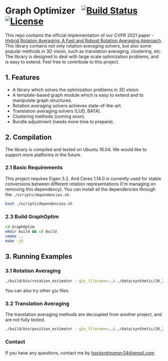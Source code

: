 # Graph Optimizer &nbsp; [![Build Status](https://travis-ci.com/AIBluefisher/GraphOptim.svg?branch=main)](https://travis-ci.com/AIBluefisher/GraphOptim) [![License](https://img.shields.io/badge/license-BSD--3--Clause-blue)](./LICENSE)

This repo contains the official implementation of our CVPR 2021 paper - [Hybrid Rotation Averaging: A Fast and Robust Rotation Averaging Approach](https://arxiv.org/pdf/2101.09116.pdf). This library contains not only rotation averaging solvers, but also some popular methods in 3D vision, such as translation averaging, clustering, etc. The library is designed to deal with large scale optimization problems, and is easy to extend. Feel free to contribute to this project.

## 1. Features

* A library which solves the optimization problems in 3D vision.
* A template-based graph module which is easy to extend and to manipulate graph structures.
* Rotation averaging solvers achieves state-of-the-art.
* Translation averaging solvers (LUD, BATA).
* Clustering methods (coming soon).
* Bundle adjustment (needs more time to prepare).

## 2. Compilation

The library is compiled and tested on Ubuntu 16.04. We would like to support more platforms in the future.

### 2.1 Basic Requirements

This project requires Eigen 3.2. And Ceres 1.14.0 is currently used for stable conversions between different rotation representations (I'm managing on removing this dependency). You can install all the dependencies through the `./scripts/dependencies.sh`.

```sh
bash ./scripts/dependencies.sh
```

### 2.3 Build GraphOptim

```sh
cd GraphOptim
mkdir build && cd build
cmake ..
make -j8
```

## 3. Running Examples

### 3.1 Rotation Averaging

```sh
./build/bin/rotation_estimator --g2o_filename=../../data/synthetic/20_2.g2o
```

You can also try other `g2o` files.

### 3.2 Translation Averaging

The translation averaging methods are decoupled from another project, and are not fully tested.

```sh
./build/bin/position_estimator --g2o_filename=../../data/synthetic/20_2.g2o
```

### Contact

If you have any questions, contact me by *hackerdreamer34@gmail.com*.